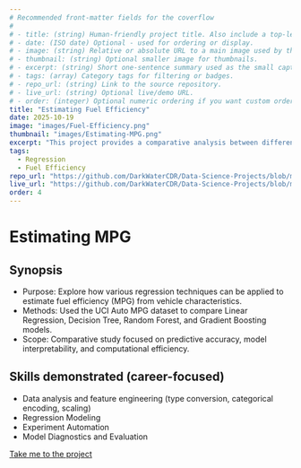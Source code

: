 ```yaml
---
# Recommended front-matter fields for the coverflow
#
# - title: (string) Human-friendly project title. Also include a top-level H1 in the body for compatibility with simple extractors.
# - date: (ISO date) Optional - used for ordering or display.
# - image: (string) Relative or absolute URL to a main image used by the coverflow. Prefer a path accessible from the `temp/` folder when previewing locally (e.g. `../images/my-image.jpg`).
# - thumbnail: (string) Optional smaller image for thumbnails.
# - excerpt: (string) Short one-sentence summary used as the small caption under the coverflow title.
# - tags: (array) Category tags for filtering or badges.
# - repo_url: (string) Link to the source repository.
# - live_url: (string) Optional live/demo URL.
# - order: (integer) Optional numeric ordering if you want custom ordering.
title: "Estimating Fuel Efficiency"
date: 2025-10-19
image: "images/Fuel-Efficiency.png"
thumbnail: "images/Estimating-MPG.png"
excerpt: "This project provides a comparative analysis between different methods of estimating fuel efficiency from vehicle characteristics.  The project seeks to explore the effectiveness of various regression techniques in predicting miles per gallon (MPG) based on features such as engine size, weight, and horsepower.  We will use comparative metrics and model pipelines to explore the efficiency and explanability of linear regression, decision trees, random forest, and gradient boosting methods."
tags:
  - Regression
  - Fuel Efficiency
repo_url: "https://github.com/DarkWaterCDR/Data-Science-Projects/blob/main/estimating-mpg/Estimating-MPG.md"
live_url: "https://github.com/DarkWaterCDR/Data-Science-Projects/blob/main/estimating-mpg/Estimating-MPG.md"
order: 4
---
```


# Estimating MPG

## Synopsis
- Purpose: Explore how various regression techniques can be applied to estimate fuel efficiency (MPG) from vehicle characteristics.
- Methods: Used the UCI Auto MPG dataset to compare Linear Regression, Decision Tree, Random Forest, and Gradient Boosting models.
- Scope: Comparative study focused on predictive accuracy, model interpretability, and computational efficiency.

## Skills demonstrated (career-focused)
- Data analysis and feature engineering (type conversion, categorical encoding, scaling)
- Regression Modeling
- Experiment Automation
- Model Diagnostics and Evaluation

[Take me to the project](https://github.com/DarkWaterCDR/Data-Science-Projects/blob/main/estimating-mpg/Estimating-MPG.md)